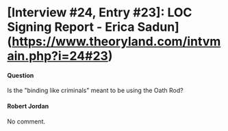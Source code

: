 # [Interview #24, Entry #23]: LOC Signing Report - Erica Sadun](https://www.theoryland.com/intvmain.php?i=24#23)

#### Question

Is the "binding like criminals" meant to be using the Oath Rod?

#### Robert Jordan

No comment.

